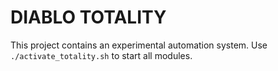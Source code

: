 # DIABLO TOTALITY

This project contains an experimental automation system.
Use `./activate_totality.sh` to start all modules.

